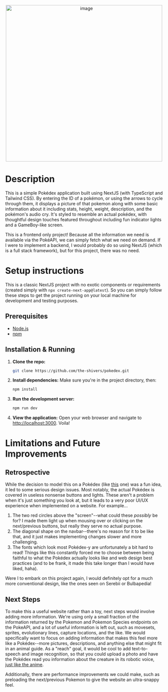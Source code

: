 <p align="center"><img width="500" alt="image" src="https://github.com/user-attachments/assets/86029d24-0ed7-4c19-b967-ce7a3bf72dfb" /></p>

# Description
This is a simple Pokédex application built using NextJS (with TypeScript and Tailwind CSS). By entering the ID of a pokémon, or using the arrows to cycle through them, it displays a picture of that pokemon along with some basic information about it including stats, height, weight, description, and the pokémon's audio cry. It's styled to resemble an actual pokédex, with thoughtful design touches featured throughout including fun indicator lights and a GameBoy-like screen.

This is a frontend only project! Because all the information we need is available via the PokéAPI, we can simply fetch what we need on demand. If I were to implement a backend, I would probably do so using NextJS (which is a full stack framework), but for this project, there was no need.

# Setup instructions

This is a classic NextJS project with no exotic components or requirements (created simply with `npx create-next-app@latest`). So you can simply follow these steps to get the project running on your local machine for development and testing purposes.

## Prerequisites
*   [Node.js](https://nodejs.org/)
*   [npm](https://www.npmjs.com/)

## Installation & Running

1.  **Clone the repo:**
    ```bash
    git clone https://github.com/the-shivers/pokedex.git
    ```

2.  **Install dependencies:**
    Make sure you're in the project directory, then:
    ```bash
    npm install
    ```

3.  **Run the development server:**
    ```bash
    npm run dev
    ```

4.  **View the application:**
    Open your web browser and navigate to [http://localhost:3000](http://localhost:3000). Voila!

# Limitations and Future Improvements
## Retrospective
While the decision to model this on a Pokédex (like [this](https://i.etsystatic.com/20531433/r/il/281a31/3649640803/il_1588xN.3649640803_lqsi.jpg) one) was a fun idea, it led to some serious design issues. Most notably, the actual Pokédex is covered in useless nonsense buttons and lights. These aren't a problem when it's just something you look at, but it leads to a very poor UI/UX experience when implemented on a website. For example...
1. The two red circles above the "screen"--what could these _possibly_ be for? I made them light up when mousing over or clicking on the next/previous buttons, but really they serve no actual purpose. 
2. The diagonal shape on the navbar--there's no reason for it to be like that, and it just makes implementing changes slower and more challenging.
3. The fonts which look most Pokédex-y are unfortunately a bit hard to read!
Things like this constantly forced me to choose between being faithful to what the Pokédex actually looks like and web design best practices (and to be frank, it made this take longer than I would have liked, haha).

Were I to embark on this project again, I would definitely opt for a much more conventional design, like the ones seen on Serebii or Bulbapedia!

## Next Steps
To make this a useful website rather than a toy, next steps would involve adding more information. We're using only a small fraction of the information returned by the Pokemon and Pokemon Species endpoints on the PokeAPI, and a lot of useful information is left out, such as movesets, sprites, evolutionary lines, capture locations, and the like. We would specifically want to focus on adding information that makes this feel more like a Pokédex--more pictures, descriptions, and anything else that might fit in an animal guide. As a "reach" goal, it would be cool to add text-to-speech and image recognition, so that you could upload a photo and have the Pokédex read you information about the creature in its robotic voice, [just like the anime](https://www.youtube.com/watch?v=F_-x2ErAtsA&list=PLI7AG9R-9Grbd8-SeUtW6A5FXXWiwakxr).

Additionally, there are performance improvements we could make, such as preloading the next/previous Pokemon to give the website an ultra-snappy feel.
